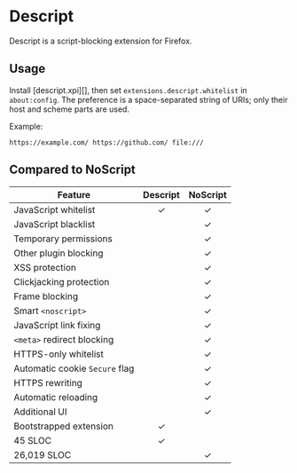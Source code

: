 # Descript

Descript is a script-blocking extension for Firefox.


## Usage

Install [descript.xpi][], then set `extensions.descript.whitelist`
in `about:config`. The preference is a space-separated string of URIs; only
their host and scheme parts are used.

Example:

```
https://example.com/ https://github.com/ file:///
```


## Compared to NoScript

Feature                         | Descript | NoScript
------------------------------- |:--------:|:--------:
JavaScript whitelist            | ✓ | ✓
JavaScript blacklist            |   | ✓
Temporary permissions           |   | ✓
Other plugin blocking           |   | ✓
XSS protection                  |   | ✓
Clickjacking protection         |   | ✓
Frame blocking                  |   | ✓
Smart `<noscript>`              |   | ✓
JavaScript link fixing          |   | ✓
`<meta>` redirect blocking      |   | ✓
HTTPS-only whitelist            |   | ✓
Automatic cookie `Secure` flag  |   | ✓
HTTPS rewriting                 |   | ✓
Automatic reloading             |   | ✓
Additional UI                   |   | ✓
Bootstrapped extension          | ✓ |
45 SLOC                         | ✓ |
26,019 SLOC                     |   | ✓
